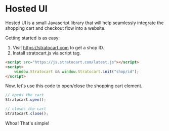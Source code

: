 # Hosted UI

Hosted UI is a small Javascript library that will help seamlessly integrate the shopping cart and checkout flow into a website.

Getting started is as easy:

1. Visit https://stratocart.com to get a shop ID.
2. Install stratocart.js via script tag.

```html
<script src="https://js.stratocart.com/latest.js"></script>
<script>
    window.Stratocart && window.Stratocart.init("shop/id");
</script>
```

Now, let's use this code to open/close the shopping cart element.

```javascript
// opens the cart
Stratocart.open();

// closes the cart
Stratocart.close();
```

Whoa! That's simple!
